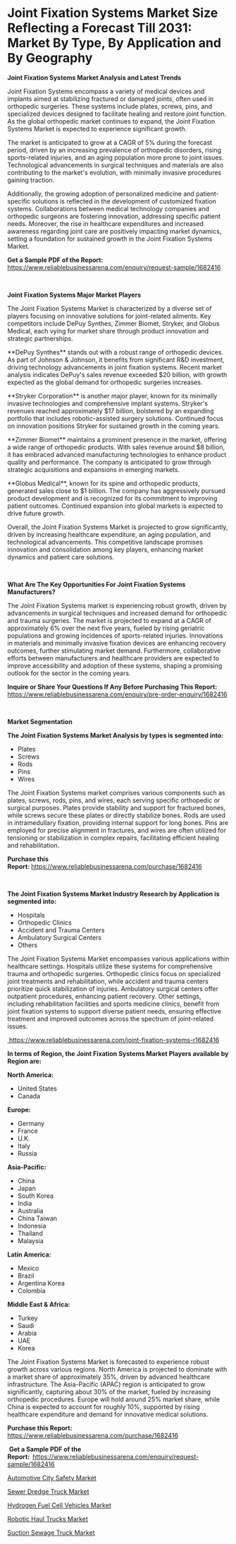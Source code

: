<p><h1>Joint Fixation Systems Market Size Reflecting a Forecast Till 2031: Market By Type, By Application and By Geography</h1></p><p><strong>Joint Fixation Systems Market Analysis and Latest Trends</strong></p>
<p><p>Joint Fixation Systems encompass a variety of medical devices and implants aimed at stabilizing fractured or damaged joints, often used in orthopedic surgeries. These systems include plates, screws, pins, and specialized devices designed to facilitate healing and restore joint function. As the global orthopedic market continues to expand, the Joint Fixation Systems Market is expected to experience significant growth.</p><p>The market is anticipated to grow at a CAGR of 5% during the forecast period, driven by an increasing prevalence of orthopedic disorders, rising sports-related injuries, and an aging population more prone to joint issues. Technological advancements in surgical techniques and materials are also contributing to the market's evolution, with minimally invasive procedures gaining traction.</p><p>Additionally, the growing adoption of personalized medicine and patient-specific solutions is reflected in the development of customized fixation systems. Collaborations between medical technology companies and orthopedic surgeons are fostering innovation, addressing specific patient needs. Moreover, the rise in healthcare expenditures and increased awareness regarding joint care are positively impacting market dynamics, setting a foundation for sustained growth in the Joint Fixation Systems Market.</p></p>
<p><strong>Get a Sample PDF of the Report:&nbsp;</strong> <a href="https://www.reliablebusinessarena.com/enquiry/request-sample/1682416?utm_campaign=1596&utm_medium=2&utm_source=Github&utm_content=ia&utm_term=15102024&utm_id=joint-fixation-systems">https://www.reliablebusinessarena.com/enquiry/request-sample/1682416</a></p>
<p>&nbsp;</p>
<p><strong>Joint Fixation Systems Major Market Players</strong></p>
<p><p>The Joint Fixation Systems Market is characterized by a diverse set of players focusing on innovative solutions for joint-related ailments. Key competitors include DePuy Synthes, Zimmer Biomet, Stryker, and Globus Medical, each vying for market share through product innovation and strategic partnerships.</p><p>**DePuy Synthes** stands out with a robust range of orthopedic devices. As part of Johnson & Johnson, it benefits from significant R&D investment, driving technology advancements in joint fixation systems. Recent market analysis indicates DePuy's sales revenue exceeded $20 billion, with growth expected as the global demand for orthopedic surgeries increases.</p><p>**Stryker Corporation** is another major player, known for its minimally invasive technologies and comprehensive implant systems. Stryker's revenues reached approximately $17 billion, bolstered by an expanding portfolio that includes robotic-assisted surgery solutions. Continued focus on innovation positions Stryker for sustained growth in the coming years.</p><p>**Zimmer Biomet** maintains a prominent presence in the market, offering a wide range of orthopedic products. With sales revenue around $8 billion, it has embraced advanced manufacturing technologies to enhance product quality and performance. The company is anticipated to grow through strategic acquisitions and expansions in emerging markets.</p><p>**Globus Medical**, known for its spine and orthopedic products, generated sales close to $1 billion. The company has aggressively pursued product development and is recognized for its commitment to improving patient outcomes. Continued expansion into global markets is expected to drive future growth.</p><p>Overall, the Joint Fixation Systems Market is projected to grow significantly, driven by increasing healthcare expenditure, an aging population, and technological advancements. This competitive landscape promises innovation and consolidation among key players, enhancing market dynamics and patient care solutions.</p></p>
<p>&nbsp;</p>
<p><strong>What Are The Key Opportunities For Joint Fixation Systems Manufacturers?</strong></p>
<p><p>The Joint Fixation Systems market is experiencing robust growth, driven by advancements in surgical techniques and increased demand for orthopedic and trauma surgeries. The market is projected to expand at a CAGR of approximately 6% over the next five years, fueled by rising geriatric populations and growing incidences of sports-related injuries. Innovations in materials and minimally invasive fixation devices are enhancing recovery outcomes, further stimulating market demand. Furthermore, collaborative efforts between manufacturers and healthcare providers are expected to improve accessibility and adoption of these systems, shaping a promising outlook for the sector in the coming years.</p></p>
<p><strong>Inquire or Share Your Questions If Any Before Purchasing This Report:</strong> <a href="https://www.reliablebusinessarena.com/enquiry/pre-order-enquiry/1682416?utm_campaign=1596&utm_medium=2&utm_source=Github&utm_content=ia&utm_term=15102024&utm_id=joint-fixation-systems">https://www.reliablebusinessarena.com/enquiry/pre-order-enquiry/1682416</a></p>
<p>&nbsp;</p>
<p><strong>Market Segmentation</strong></p>
<p><strong>The Joint Fixation Systems Market Analysis by types is segmented into:</strong></p>
<p><ul><li>Plates</li><li>Screws</li><li>Rods</li><li>Pins</li><li>Wires</li></ul></p>
<p><p>The Joint Fixation Systems market comprises various components such as plates, screws, rods, pins, and wires, each serving specific orthopedic or surgical purposes. Plates provide stability and support for fractured bones, while screws secure these plates or directly stabilize bones. Rods are used in intramedullary fixation, providing internal support for long bones. Pins are employed for precise alignment in fractures, and wires are often utilized for tensioning or stabilization in complex repairs, facilitating efficient healing and rehabilitation.</p></p>
<p><strong>Purchase this Report:&nbsp;</strong><a href="https://www.reliablebusinessarena.com/purchase/1682416?utm_campaign=1596&utm_medium=2&utm_source=Github&utm_content=ia&utm_term=15102024&utm_id=joint-fixation-systems">https://www.reliablebusinessarena.com/purchase/1682416</a></p>
<p>&nbsp;</p>
<p><strong>The Joint Fixation Systems Market Industry Research by Application is segmented into:</strong></p>
<p><ul><li>Hospitals</li><li>Orthopedic Clinics</li><li>Accident and Trauma Centers</li><li>Ambulatory Surgical Centers</li><li>Others</li></ul></p>
<p><p>The Joint Fixation Systems Market encompasses various applications within healthcare settings. Hospitals utilize these systems for comprehensive trauma and orthopedic surgeries. Orthopedic clinics focus on specialized joint treatments and rehabilitation, while accident and trauma centers prioritize quick stabilization of injuries. Ambulatory surgical centers offer outpatient procedures, enhancing patient recovery. Other settings, including rehabilitation facilities and sports medicine clinics, benefit from joint fixation systems to support diverse patient needs, ensuring effective treatment and improved outcomes across the spectrum of joint-related issues.</p></p>
<p><a href="https://www.reliablebusinessarena.com/joint-fixation-systems-r1682416?utm_campaign=1596&utm_medium=2&utm_source=Github&utm_content=ia&utm_term=15102024&utm_id=joint-fixation-systems">&nbsp;https://www.reliablebusinessarena.com/joint-fixation-systems-r1682416</a></p>
<p><strong>In terms of Region, the Joint Fixation Systems Market Players available by Region are:</strong></p>
<p>
    <p> <strong> North America: </strong>
        <ul>
            <li>United States</li>
            <li>Canada</li>
        </ul>
        </p> 
    <p> <strong> Europe: </strong>
        <ul>
            <li>Germany</li>
            <li>France</li>
            <li>U.K.</li>
            <li>Italy</li>
            <li>Russia</li>
        </ul>
        </p> 
    <p> <strong> Asia-Pacific: </strong>
        <ul>
            <li>China</li>
            <li>Japan</li>
            <li>South Korea</li>
            <li>India</li>
            <li>Australia</li>
            <li>China Taiwan</li>
            <li>Indonesia</li>
            <li>Thailand</li>
            <li>Malaysia</li>
        </ul>
        </p> 
    <p> <strong> Latin America: </strong>
        <ul>
            <li>Mexico</li>
            <li>Brazil</li>
            <li>Argentina Korea</li>
            <li>Colombia</li>
        </ul>
        </p> 
    <p> <strong> Middle East & Africa: </strong>
        <ul>
            <li>Turkey</li>
            <li>Saudi</li>
            <li>Arabia</li>
            <li>UAE</li>
            <li>Korea</li>
        </ul>
    </p>
    </p>
<p><p>The Joint Fixation Systems Market is forecasted to experience robust growth across various regions. North America is projected to dominate with a market share of approximately 35%, driven by advanced healthcare infrastructure. The Asia-Pacific (APAC) region is anticipated to grow significantly, capturing about 30% of the market, fueled by increasing orthopedic procedures. Europe will hold around 25% market share, while China is expected to account for roughly 10%, supported by rising healthcare expenditure and demand for innovative medical solutions.</p></p>
<p><strong>Purchase this Report: </strong><a href="https://www.reliablebusinessarena.com/purchase/1682416?utm_campaign=1596&utm_medium=2&utm_source=Github&utm_content=ia&utm_term=15102024&utm_id=joint-fixation-systems">https://www.reliablebusinessarena.com/purchase/1682416</a></p>
<p>&nbsp;<strong>Get a Sample PDF of the Report:&nbsp;&nbsp;</strong><a href="https://www.reliablebusinessarena.com/enquiry/request-sample/1682416?utm_campaign=1596&utm_medium=2&utm_source=Github&utm_content=ia&utm_term=15102024&utm_id=joint-fixation-systems">https://www.reliablebusinessarena.com/enquiry/request-sample/1682416</a></p>
<p><strong></strong></p>
<p><p><a href="https://www.linkedin.com/pulse/automotive-city-safety-market-share-size-trends-industry-analysis-vbpee?trk=public_post_embed_feed-article-content&utm_campaign=1596&utm_medium=2&utm_source=Github&utm_content=ia&utm_term=15102024&utm_id=joint-fixation-systems">Automotive City Safety Market</a></p><p><a href="https://www.linkedin.com/pulse/sewer-dredge-truck-market-shifts-strategic-analysis-2024-2031-kmkle?trk=public_post_embed_feed-article-content&utm_campaign=1596&utm_medium=2&utm_source=Github&utm_content=ia&utm_term=15102024&utm_id=joint-fixation-systems">Sewer Dredge Truck Market</a></p><p><a href="https://www.linkedin.com/pulse/hydrogen-fuel-cell-vehicles-market-opportunities-emerging-global-cgv4f?trk=public_post_embed_feed-article-content&utm_campaign=1596&utm_medium=2&utm_source=Github&utm_content=ia&utm_term=15102024&utm_id=joint-fixation-systems">Hydrogen Fuel Cell Vehicles Market</a></p><p><a href="https://www.linkedin.com/pulse/robotic-haul-trucks-market-matrix-applications-types-cagr-growth-gr5xe?trk=public_post_embed_feed-article-content&utm_campaign=1596&utm_medium=2&utm_source=Github&utm_content=ia&utm_term=15102024&utm_id=joint-fixation-systems">Robotic Haul Trucks Market</a></p><p><a href="https://www.linkedin.com/pulse/suction-sewage-truck-market-refracting-trends-consumer-behaviors-xt1ge?trk=public_post_embed_feed-article-content&utm_campaign=1596&utm_medium=2&utm_source=Github&utm_content=ia&utm_term=15102024&utm_id=joint-fixation-systems">Suction Sewage Truck Market</a></p></p>